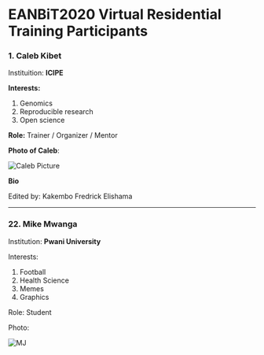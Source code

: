 # EANBiT2020 Virtual Residential Training Participants

### 1. Caleb Kibet
Instituition: **ICIPE**

**Interests:** 
1. Genomics
1. Reproducible research
1. Open science


**Role:** Trainer / Organizer / Mentor

**Photo of Caleb**: 

![Caleb Picture](https://avatars2.githubusercontent.com/u/3762127?s=460&u=6207a79932618c06f74b5f21378b27fecc770eb1&v=4)

**Bio**


Edited by: Kakembo Fredrick Elishama
___


### 22. Mike Mwanga
Institution: **Pwani University**

Interests:
1. Football
2. Health Science
3. Memes
4. Graphics

Role: Student

Photo:

![MJ](https://external-content.duckduckgo.com/iu/?u=https%3A%2F%2Ftse1.mm.bing.net%2Fth%3Fid%3DOIP.zRlCllVLoB8yyo2N5qbUvAHaJk%26pid%3DApi&f=1)

